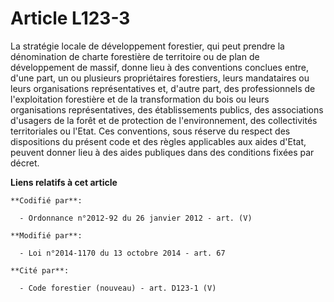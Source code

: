 # Article L123-3

La stratégie locale de développement forestier, qui peut prendre la dénomination de charte forestière de territoire ou de
plan de développement de massif, donne lieu à des conventions conclues entre, d'une part, un ou plusieurs propriétaires
forestiers, leurs mandataires ou leurs organisations représentatives et, d'autre part, des professionnels de l'exploitation
forestière et de la transformation du bois ou leurs organisations représentatives, des établissements publics, des
associations d'usagers de la forêt et  de protection de l'environnement, des collectivités territoriales ou l'Etat. Ces
conventions, sous réserve du respect des dispositions du présent code et des règles applicables aux aides d'Etat, peuvent
donner lieu à des aides publiques dans des conditions fixées par décret.

**Liens relatifs à cet article**

	**Codifié par**:

	  - Ordonnance n°2012-92 du 26 janvier 2012 - art. (V)

	**Modifié par**:

	  - Loi n°2014-1170 du 13 octobre 2014 - art. 67

	**Cité par**:

	  - Code forestier (nouveau) - art. D123-1 (V)
